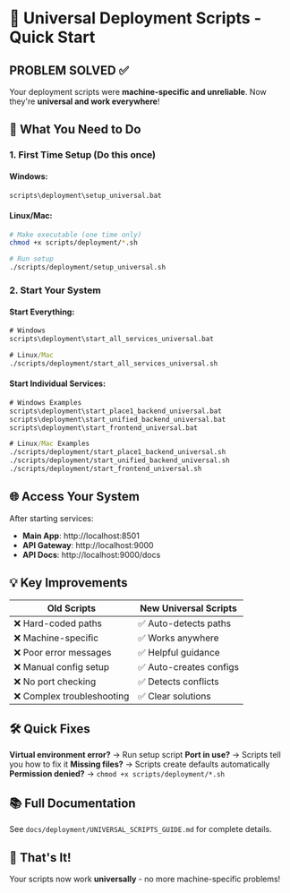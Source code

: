 # 🚀 Universal Deployment Scripts - Quick Start

## PROBLEM SOLVED ✅

Your deployment scripts were **machine-specific and unreliable**. Now they're **universal and work everywhere**!

## 🎯 What You Need to Do

### 1. **First Time Setup** (Do this once)

#### Windows:
```cmd
scripts\deployment\setup_universal.bat
```

#### Linux/Mac:
```bash
# Make executable (one time only)
chmod +x scripts/deployment/*.sh

# Run setup
./scripts/deployment/setup_universal.sh
```

### 2. **Start Your System**

#### Start Everything:
```cmd
# Windows
scripts\deployment\start_all_services_universal.bat

# Linux/Mac
./scripts/deployment/start_all_services_universal.sh
```

#### Start Individual Services:
```cmd
# Windows Examples
scripts\deployment\start_place1_backend_universal.bat
scripts\deployment\start_unified_backend_universal.bat
scripts\deployment\start_frontend_universal.bat

# Linux/Mac Examples
./scripts/deployment/start_place1_backend_universal.sh
./scripts/deployment/start_unified_backend_universal.sh
./scripts/deployment/start_frontend_universal.sh
```

## 🌐 Access Your System

After starting services:
- **Main App**: http://localhost:8501
- **API Gateway**: http://localhost:9000
- **API Docs**: http://localhost:9000/docs

## 💡 Key Improvements

| Old Scripts | New Universal Scripts |
|-------------|----------------------|
| ❌ Hard-coded paths | ✅ Auto-detects paths |
| ❌ Machine-specific | ✅ Works anywhere |
| ❌ Poor error messages | ✅ Helpful guidance |
| ❌ Manual config setup | ✅ Auto-creates configs |
| ❌ No port checking | ✅ Detects conflicts |
| ❌ Complex troubleshooting | ✅ Clear solutions |

## 🛠️ Quick Fixes

**Virtual environment error?** → Run setup script
**Port in use?** → Scripts tell you how to fix it
**Missing files?** → Scripts create defaults automatically
**Permission denied?** → `chmod +x scripts/deployment/*.sh`

## 📚 Full Documentation

See `docs/deployment/UNIVERSAL_SCRIPTS_GUIDE.md` for complete details.

## 🎉 That's It!

Your scripts now work **universally** - no more machine-specific problems!
